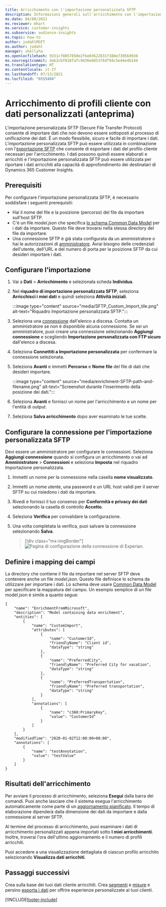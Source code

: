 ```yaml
---
title: Arricchimento con l'importazione personalizzata SFTP
description: Informazioni generali sull'arricchimento con l'importazione personalizzata SFTP.
ms.date: 04/09/2021
ms.reviewer: mhart
ms.service: customer-insights
ms.subservice: audience-insights
ms.topic: how-to
author: jodahlMSFT
ms.author: jodahl
manager: shellyha
ms.openlocfilehash: 9331cf8057850e2fbe03622831f388e73056d938
ms.sourcegitcommit: dab2cbf818fafc9436e685376df94c5e44e4b144
ms.translationtype: HT
ms.contentlocale: it-IT
ms.lasthandoff: 07/13/2021
ms.locfileid: "6555404"
---
```

# <a name="enrich-customer-profiles-with-custom-data-preview"></a>Arricchimento di profili cliente con dati personalizzati (anteprima)

L'importazione personalizzata SFTP (Secure File Transfer Protocol) consente di importare dati che non devono essere sottoposti al processo di unificazione dei dati. È un modo flessibile, sicuro e facile di importare i dati. L'importazione personalizzata SFTP può essere utilizzata in combinazione con l'[esportazione SFTP](export-sftp.md) che consente di esportare i dati del profilo cliente necessari per l'arricchimento. I dati possono quindi essere elaborati e arricchiti e l'importazione personalizzata SFTP può essere utilizzata per riportare i dati arricchiti alla capacità di approfondimento dei destinatari di Dynamics 365 Customer Insights.

## <a name="prerequisites"></a>Prerequisiti

Per configurare l'importazione personalizzata SFTP, è necessario soddisfare i seguenti prerequisiti:

- Hai il nome del file e la posizione (percorso) del file da importare sull'host SFTP.
- C'è un file *model.json* che specifica [lo schema Common Data Model](/common-data-model/) per i dati da importare. Questo file deve trovarsi nella stessa directory del file da importare.
- Una connessione SFTP è già stata configurata da un amministratore *o* hai le autorizzazioni di [amministratore](permissions.md#administrator). Avrai bisogno delle credenziali dell'utente, dell'URL e del numero di porta per la posizione SFTP da cui desideri importare i dati.


## <a name="configure-the-import"></a>Configurare l'importazione

1. Vai a **Dati** > **Arricchimento** e selezionala scheda **Individua**.

1. Nel **riquadro di importazione personalizzata SFTP**, seleziona **Arricchisci i miei dati** e quindi seleziona **Attività iniziali**.

   :::image type="content" source="media/SFTP_Custom_Import_tile.png" alt-text="Riquadro Importazione personalizzata SFTP.":::

1. Seleziona una [connessione](connections.md) dall'elenco a discesa. Contatta un amministratore se non è disponibile alcuna connessione. Se sei un amministratore, puoi creare una connessione selezionando **Aggiungi connessione** e scegliendo **Importazione personalizzata con FTP sicuro** dall'elenco a discesa.

1. Seleziona **Connettiti a Importazione personalizzata** per confermare la connessione selezionata.

1.  Seleziona **Avanti** e immetti **Percorso** e **Nome file** del file di dati che desideri importare.

    :::image type="content" source="media/enrichment-SFTP-path-and-filename.png" alt-text="Screenshot durante l'inserimento della posizione dei dati.":::

1. Seleziona **Avanti** e fornisci un nome per l'arricchimento e un nome per l'entità di output. 

1. Seleziona **Salva arricchimento** dopo aver esaminato le tue scelte.

## <a name="configure-the-connection-for-sftp-custom-import"></a>Configurare la connessione per l'importazione personalizzata SFTP 

Devi essere un amministratore per configurare le connessioni. Seleziona **Aggiungi connessione** quando si configura un arricchimento *o* vai ad **Amministratore** > **Connessioni** e seleziona **Imposta** nel riquadro Importazione personalizzata.

1. Immetti un nome per la connessione nella casella **nome visualizzato**.

1. Immetti un nome utente, una password e un URL host validi per il server SFTP su cui risiedono i dati da importare.

1. Rivedi e fornisci il tuo consenso per **Conformità e privacy dei dati** selezionando la casella di controllo **Accetto**.

1. Seleziona **Verifica** per convalidare la configurazione.

1. Una volta completata la verifica, puoi salvare la connessione selezionando **Salva**.

   > [!div class="mx-imgBorder"]
   > ![Pagina di configurazione della connessione di Experian.](media/enrichment-SFTP-connection.png "Pagina di configurazione della connessione di Experian")


## <a name="defining-field-mappings"></a>Definire i mapping dei campi 

La directory che contiene il file da importare nel server SFTP deve contenere anche un file *model.json*. Questo file definisce lo schema da utilizzare per importare i dati. Lo schema deve usare [Common Data Model](/common-data-model/) per specificare la mappatura del campo. Un esempio semplice di un file model.json è simile a quanto segue:

```
{
    "name": "EnrichmentFromMicrosoft",
    "description": "Model containing data enrichment",
    "entities": [
        {
            "name": "CustomImport",
            "attributes": [
                {
                    "name": "CustomerId",
                    "friendlyName": "Client id",
                    "dataType": "string"
                },
                {
                    "name": "PreferredCity",
                    "friendlyName": "Preferred City for vacation",
                    "dataType": "string"
                },
                {
                    "name": "PreferredTransportation",
                    "friendlyName": "Preferred transportation",
                    "dataType": "string"
                }
            ],
            "annotations": [
                {
                    "name": "c360:PrimaryKey",
                    "value": "CustomerId"
                }
            ]
        }
    ],
    "modifiedTime": "2020-01-02T12:00:00+08:00",
    "annotations": [
        {
            "name": "testAnnotation",
            "value": "testValue"
        }
    ]
}
```

## <a name="enrichment-results"></a>Risultati dell'arricchimento

Per avviare il processo di arricchimento, seleziona **Esegui** dalla barra dei comandi. Puoi anche lasciare che il sistema esegua l'arricchimento automaticamente come parte di un [aggiornamento pianificato](system.md#schedule-tab). Il tempo di elaborazione dipenderà dalla dimensione dei dati da importare e dalla connessione al server SFTP.

Al termine del processo di arricchimento, puoi esaminare i dati di arricchimento personalizzati appena importati sotto **I miei arricchimenti**. Inoltre, troverai l'ora dell'ultimo aggiornamento e il numero di profili arricchiti.

Puoi accedere a una visualizzazione dettagliata di ciascun profilo arricchito selezionando **Visualizza dati arricchiti**.

## <a name="next-steps"></a>Passaggi successivi

Crea sulla base dei tuoi dati cliente arricchiti. Crea [segmenti](segments.md) e [misure](measures.md) e persino [esporta i dati](export-destinations.md) per offrire esperienze personalizzate ai tuoi clienti.

[!INCLUDE[footer-include](../includes/footer-banner.md)]
